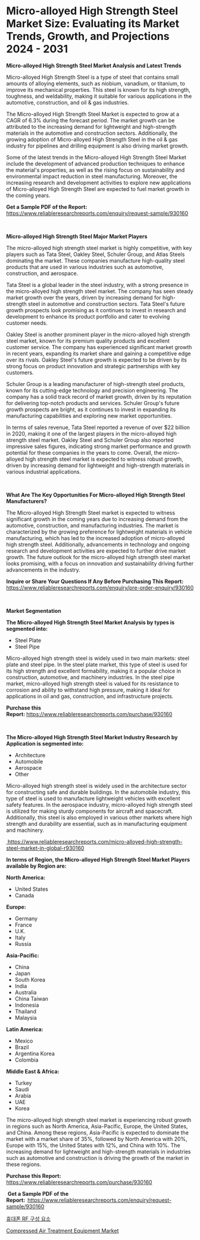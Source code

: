 <p><h1>Micro-alloyed High Strength Steel Market Size: Evaluating its Market Trends, Growth, and Projections 2024 - 2031</h1></p><p><strong>Micro-alloyed High Strength Steel Market Analysis and Latest Trends</strong></p>
<p><p>Micro-alloyed High Strength Steel is a type of steel that contains small amounts of alloying elements, such as niobium, vanadium, or titanium, to improve its mechanical properties. This steel is known for its high strength, toughness, and weldability, making it suitable for various applications in the automotive, construction, and oil & gas industries.</p><p>The Micro-alloyed High Strength Steel Market is expected to grow at a CAGR of 6.3% during the forecast period. The market growth can be attributed to the increasing demand for lightweight and high-strength materials in the automotive and construction sectors. Additionally, the growing adoption of Micro-alloyed High Strength Steel in the oil & gas industry for pipelines and drilling equipment is also driving market growth.</p><p>Some of the latest trends in the Micro-alloyed High Strength Steel Market include the development of advanced production techniques to enhance the material's properties, as well as the rising focus on sustainability and environmental impact reduction in steel manufacturing. Moreover, the increasing research and development activities to explore new applications of Micro-alloyed High Strength Steel are expected to fuel market growth in the coming years.</p></p>
<p><strong>Get a Sample PDF of the Report:&nbsp;</strong> <a href="https://www.reliableresearchreports.com/enquiry/request-sample/930160">https://www.reliableresearchreports.com/enquiry/request-sample/930160</a></p>
<p>&nbsp;</p>
<p><strong>Micro-alloyed High Strength Steel Major Market Players</strong></p>
<p><p>The micro-alloyed high strength steel market is highly competitive, with key players such as Tata Steel, Oakley Steel, Schuler Group, and Atlas Steels dominating the market. These companies manufacture high-quality steel products that are used in various industries such as automotive, construction, and aerospace.</p><p>Tata Steel is a global leader in the steel industry, with a strong presence in the micro-alloyed high strength steel market. The company has seen steady market growth over the years, driven by increasing demand for high-strength steel in automotive and construction sectors. Tata Steel's future growth prospects look promising as it continues to invest in research and development to enhance its product portfolio and cater to evolving customer needs.</p><p>Oakley Steel is another prominent player in the micro-alloyed high strength steel market, known for its premium quality products and excellent customer service. The company has experienced significant market growth in recent years, expanding its market share and gaining a competitive edge over its rivals. Oakley Steel's future growth is expected to be driven by its strong focus on product innovation and strategic partnerships with key customers.</p><p>Schuler Group is a leading manufacturer of high-strength steel products, known for its cutting-edge technology and precision engineering. The company has a solid track record of market growth, driven by its reputation for delivering top-notch products and services. Schuler Group's future growth prospects are bright, as it continues to invest in expanding its manufacturing capabilities and exploring new market opportunities.</p><p>In terms of sales revenue, Tata Steel reported a revenue of over $22 billion in 2020, making it one of the largest players in the micro-alloyed high strength steel market. Oakley Steel and Schuler Group also reported impressive sales figures, indicating strong market performance and growth potential for these companies in the years to come. Overall, the micro-alloyed high strength steel market is expected to witness robust growth, driven by increasing demand for lightweight and high-strength materials in various industrial applications.</p></p>
<p>&nbsp;</p>
<p><strong>What Are The Key Opportunities For Micro-alloyed High Strength Steel Manufacturers?</strong></p>
<p><p>The Micro-alloyed High Strength Steel market is expected to witness significant growth in the coming years due to increasing demand from the automotive, construction, and manufacturing industries. The market is characterized by the growing preference for lightweight materials in vehicle manufacturing, which has led to the increased adoption of micro-alloyed high strength steel. Additionally, advancements in technology and ongoing research and development activities are expected to further drive market growth. The future outlook for the micro-alloyed high strength steel market looks promising, with a focus on innovation and sustainability driving further advancements in the industry.</p></p>
<p><strong>Inquire or Share Your Questions If Any Before Purchasing This Report:</strong> <a href="https://www.reliableresearchreports.com/enquiry/pre-order-enquiry/930160">https://www.reliableresearchreports.com/enquiry/pre-order-enquiry/930160</a></p>
<p>&nbsp;</p>
<p><strong>Market Segmentation</strong></p>
<p><strong>The Micro-alloyed High Strength Steel Market Analysis by types is segmented into:</strong></p>
<p><ul><li>Steel Plate</li><li>Steel Pipe</li></ul></p>
<p><p>Micro-alloyed high strength steel is widely used in two main markets: steel plate and steel pipe. In the steel plate market, this type of steel is used for its high strength and excellent formability, making it a popular choice in construction, automotive, and machinery industries. In the steel pipe market, micro-alloyed high strength steel is valued for its resistance to corrosion and ability to withstand high pressure, making it ideal for applications in oil and gas, construction, and infrastructure projects.</p></p>
<p><strong>Purchase this Report:&nbsp;</strong><a href="https://www.reliableresearchreports.com/purchase/930160">https://www.reliableresearchreports.com/purchase/930160</a></p>
<p>&nbsp;</p>
<p><strong>The Micro-alloyed High Strength Steel Market Industry Research by Application is segmented into:</strong></p>
<p><ul><li>Architecture</li><li>Automobile</li><li>Aerospace</li><li>Other</li></ul></p>
<p><p>Micro-alloyed high strength steel is widely used in the architecture sector for constructing safe and durable buildings. In the automobile industry, this type of steel is used to manufacture lightweight vehicles with excellent safety features. In the aerospace industry, micro-alloyed high strength steel is utilized for making sturdy components for aircraft and spacecraft. Additionally, this steel is also employed in various other markets where high strength and durability are essential, such as in manufacturing equipment and machinery.</p></p>
<p><a href="https://www.reliableresearchreports.com/micro-alloyed-high-strength-steel-market-in-global-r930160">&nbsp;https://www.reliableresearchreports.com/micro-alloyed-high-strength-steel-market-in-global-r930160</a></p>
<p><strong>In terms of Region, the Micro-alloyed High Strength Steel Market Players available by Region are:</strong></p>
<p>
    <p> <strong> North America: </strong>
        <ul>
            <li>United States</li>
            <li>Canada</li>
        </ul>
        </p> 
    <p> <strong> Europe: </strong>
        <ul>
            <li>Germany</li>
            <li>France</li>
            <li>U.K.</li>
            <li>Italy</li>
            <li>Russia</li>
        </ul>
        </p> 
    <p> <strong> Asia-Pacific: </strong>
        <ul>
            <li>China</li>
            <li>Japan</li>
            <li>South Korea</li>
            <li>India</li>
            <li>Australia</li>
            <li>China Taiwan</li>
            <li>Indonesia</li>
            <li>Thailand</li>
            <li>Malaysia</li>
        </ul>
        </p> 
    <p> <strong> Latin America: </strong>
        <ul>
            <li>Mexico</li>
            <li>Brazil</li>
            <li>Argentina Korea</li>
            <li>Colombia</li>
        </ul>
        </p> 
    <p> <strong> Middle East & Africa: </strong>
        <ul>
            <li>Turkey</li>
            <li>Saudi</li>
            <li>Arabia</li>
            <li>UAE</li>
            <li>Korea</li>
        </ul>
    </p>
    </p>
<p><p>The micro-alloyed high strength steel market is experiencing robust growth in regions such as North America, Asia-Pacific, Europe, the United States, and China. Among these regions, Asia-Pacific is expected to dominate the market with a market share of 35%, followed by North America with 20%, Europe with 15%, the United States with 12%, and China with 10%. The increasing demand for lightweight and high-strength materials in industries such as automotive and construction is driving the growth of the market in these regions.</p></p>
<p><strong>Purchase this Report: </strong><a href="https://www.reliableresearchreports.com/purchase/930160">https://www.reliableresearchreports.com/purchase/930160</a></p>
<p>&nbsp;<strong>Get a Sample PDF of the Report:&nbsp;&nbsp;</strong><a href="https://www.reliableresearchreports.com/enquiry/request-sample/930160">https://www.reliableresearchreports.com/enquiry/request-sample/930160</a></p>
<p><strong></strong></p>
<p><p><a href="https://github.com/KellyLyncyh543964/Market-Research-Report-List-2/blob/main/4601040124324.md">휴대폰 RF 구성 요소</a></p><p><a href="https://issuu.com/reportprime-2/docs/compressed-air-treatment-equipment-market-size-203">Compressed Air Treatment Equipment Market</a></p></p>